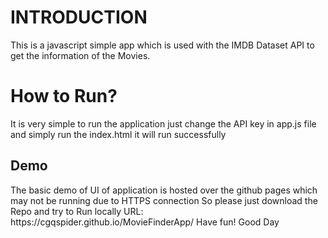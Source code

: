<h1>INTRODUCTION</h1>
This is a javascript simple app which is used with the IMDB Dataset API to get the information of the Movies.
<h1>How to Run?</h1>
It is very simple to run the application 
just change the API key in app.js file and simply run the index.html it will run successfully
<h2>Demo</h2>
The basic demo of UI of application is hosted over the github pages which may not be running due to HTTPS connection
So please just download the Repo and try to Run locally
URL: https://cgqspider.github.io/MovieFinderApp/
Have fun! Good Day 
